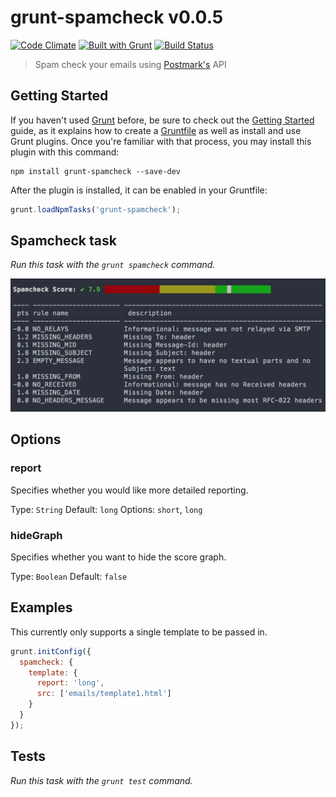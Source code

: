 # grunt-spamcheck v0.0.5

[![Code Climate](https://codeclimate.com/github/derekrushforth/grunt-spamcheck/badges/gpa.svg)](https://codeclimate.com/github/derekrushforth/grunt-spamcheck)
[![Built with Grunt](https://cdn.gruntjs.com/builtwith.png)](http://gruntjs.com/)
[![Build Status](https://travis-ci.org/derekrushforth/grunt-spamcheck.svg)](https://travis-ci.org/derekrushforth/grunt-spamcheck)

> Spam check your emails using [Postmark's](http://spamcheck.postmarkapp.com) API

## Getting Started

If you haven't used [Grunt](http://gruntjs.com/) before, be sure to check out the [Getting Started](http://gruntjs.com/getting-started) guide, as it explains how to create a [Gruntfile](http://gruntjs.com/sample-gruntfile) as well as install and use Grunt plugins. Once you're familiar with that process, you may install this plugin with this command:

```shell
npm install grunt-spamcheck --save-dev
```

After the plugin is installed, it can be enabled in your Gruntfile:

```js
grunt.loadNpmTasks('grunt-spamcheck');
```

## Spamcheck task
_Run this task with the `grunt spamcheck` command._

![grunt-spamcheck](grunt-spamcheck.png?raw=true)

## Options

### report
Specifies whether you would like more detailed reporting.

Type: `String`
Default: `long`
Options: `short`, `long`

### hideGraph
Specifies whether you want to hide the score graph.

Type: `Boolean`
Default: `false`


## Examples
This currently only supports a single template to be passed in.

```javascript
grunt.initConfig({
  spamcheck: {
    template: {
      report: 'long',
      src: ['emails/template1.html']
    }
  }
});
```

## Tests
_Run this task with the `grunt test` command._